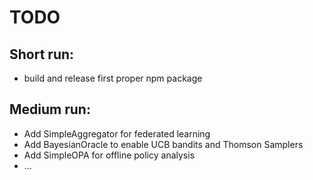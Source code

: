 # TODO

## Short run:

- build and release first proper npm package

## Medium run:

- Add SimpleAggregator for federated learning
- Add BayesianOracle to enable UCB bandits and Thomson Samplers
- Add SimpleOPA for offline policy analysis
- ...
